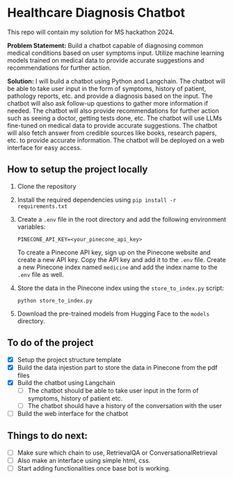 # Healthcare Diagnosis Chatbot

This repo will contain my solution for MS hackathon 2024.

**Problem Statement:** Build a chatbot capable of diagnosing common medical conditions based on user symptoms input. Utilize machine learning models trained on medical data to provide accurate suggestions and recommendations for further action.

**Solution:** I will build a chatbot using Python and Langchain. The chatbot will be able to take user input in the form of symptoms, history of patient, pathology reports, etc. and provide a diagnosis based on the input. The chatbot will also ask follow-up questions to gather more information if needed. The chatbot will also provide recommendations for further action such as seeing a doctor, getting tests done, etc. The chatbot will use LLMs fine-tuned on medical data to provide accurate suggestions. The chatbot will also fetch answer from credible sources like books, research papers, etc. to provide accurate information. The chatbot will be deployed on a web interface for easy access.


## How to setup the project locally

1. Clone the repository
2. Install the required dependencies using `pip install -r requirements.txt`
3. Create a `.env` file in the root directory and add the following environment variables:
    ```
    PINECONE_API_KEY=<your_pinecone_api_key>
    ```

    To create a Pinecone API key, sign up on the Pinecone website and create a new API key. Copy the API key and add it to the `.env` file.
    Create a new Pinecone index named `medicine` and add the index name to the `.env` file as well.

4. Store the data in the Pinecone index using the `store_to_index.py` script:
    ```
    python store_to_index.py
    ```
5. Download the pre-trained models from Hugging Face to the `models` directory.


## To do of the project

- [x] Setup the project structure template
- [x] Build the data injestion part to store the data in Pinecone from the pdf files
- [x] Build the chatbot using Langchain
    - [ ] The chatbot should be able to take user input in the form of symptoms, history of patient etc.
    - [ ] The chatbot should have a history of the conversation with the user
- [ ] Build the web interface for the chatbot

## Things to do next:
- [ ] Make sure which chain to use, RetrievalQA or ConversationalRetrieval
- [ ] Also make an interface using simple html, css.
- [ ] Start adding functionalities once base bot is working.